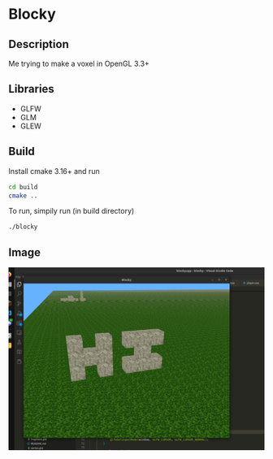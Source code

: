 # Blocky



## Description
Me trying to make a voxel in OpenGL 3.3+

## Libraries
- GLFW
- GLM
- GLEW

## Build
Install cmake 3.16+ and run
```bash
cd build
cmake ..
```

To run, simpily run (in build directory)
```bash
./blocky
```

## Image
![Demo image of blocky](https://github.com/JudgeGlass/Blocky_DEV/blob/main/resources/demo.png?raw=true)

